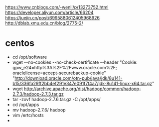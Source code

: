 https://www.cnblogs.com/-wenli/p/13273752.html
https://developer.aliyun.com/article/66204
https://juejin.cn/post/6995880612405968926
http://dblab.xmu.edu.cn/blog/2775-2/

# centos

* cd /opt/software
* wget --no-cookies --no-check-certificate --header "Cookie: gpw_e24=http%3A%2F%2Fwww.oracle.com%2F; oraclelicense=accept-securebackup-cookie" "http://download.oracle.com/otn-pub/java/jdk/8u141-b15/336fa29ff2bb4ef291e347e091f7f4a7/jdk-8u141-linux-x64.tar.gz"
* wget http://archive.apache.org/dist/hadoop/common/hadoop-2.7.3/hadoop-2.7.3.tar.gz
* tar -zxvf hadoop-2.7.6.tar.gz -C /opt/apps/
* cd /opt/apps
* mv hadoop-2.7.6/ hadoop
* vim /ertc/hosts
* 

